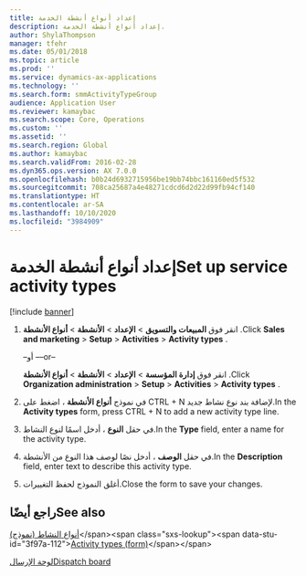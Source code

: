```yaml
---
title: إعداد أنواع أنشطة الخدمة
description: إعداد أنواع أنشطة الخدمة.
author: ShylaThompson
manager: tfehr
ms.date: 05/01/2018
ms.topic: article
ms.prod: ''
ms.service: dynamics-ax-applications
ms.technology: ''
ms.search.form: smmActivityTypeGroup
audience: Application User
ms.reviewer: kamaybac
ms.search.scope: Core, Operations
ms.custom: ''
ms.assetid: ''
ms.search.region: Global
ms.author: kamaybac
ms.search.validFrom: 2016-02-28
ms.dyn365.ops.version: AX 7.0.0
ms.openlocfilehash: b0b24d6932715956be19bb74bbc161160ed5f532
ms.sourcegitcommit: 708ca25687a4e48271cdcd6d2d22d99fb94cf140
ms.translationtype: HT
ms.contentlocale: ar-SA
ms.lasthandoff: 10/10/2020
ms.locfileid: "3984909"
---
```

# <a name="set-up-service-activity-types"></a><span data-ttu-id="3f97a-103">إعداد أنواع أنشطة الخدمة</span><span class="sxs-lookup"><span data-stu-id="3f97a-103">Set up service activity types</span></span> 

[!include [banner](../includes/banner.md)]


1.  <span data-ttu-id="3f97a-104">انقر فوق **المبيعات والتسويق** \> **الإعداد** \> **الأنشطة** \> **أنواع الأنشطة** .</span><span class="sxs-lookup"><span data-stu-id="3f97a-104">Click **Sales and marketing** \> **Setup** \> **Activities** \> **Activity types** .</span></span>
    
    <span data-ttu-id="3f97a-105">–أو –</span><span class="sxs-lookup"><span data-stu-id="3f97a-105">–or–</span></span>
    
    <span data-ttu-id="3f97a-106">انقر فوق **إدارة المؤسسة** \> **الإعداد** \> **الأنشطة** \> **أنواع الأنشطة** .</span><span class="sxs-lookup"><span data-stu-id="3f97a-106">Click **Organization administration** \> **Setup** \> **Activities** \> **Activity types** .</span></span>

2.  <span data-ttu-id="3f97a-107">في نموذج **أنواع الأنشطة** ، اضغط على CTRL + N لإضافة بند نوع نشاط جديد.</span><span class="sxs-lookup"><span data-stu-id="3f97a-107">In the **Activity types** form, press CTRL + N to add a new activity type line.</span></span>

3.  <span data-ttu-id="3f97a-108">في حقل **النوع** ، أدخل اسمًا لنوع النشاط.</span><span class="sxs-lookup"><span data-stu-id="3f97a-108">In the **Type** field, enter a name for the activity type.</span></span>

4.  <span data-ttu-id="3f97a-109">في حقل **الوصف** ، أدخل نصًا لوصف هذا النوع من الأنشطة.</span><span class="sxs-lookup"><span data-stu-id="3f97a-109">In the **Description** field, enter text to describe this activity type.</span></span>

5.  <span data-ttu-id="3f97a-110">أغلق النموذج لحفظ التغييرات.</span><span class="sxs-lookup"><span data-stu-id="3f97a-110">Close the form to save your changes.</span></span>

## <a name="see-also"></a><span data-ttu-id="3f97a-111">راجع أيضًا</span><span class="sxs-lookup"><span data-stu-id="3f97a-111">See also</span></span>

<span data-ttu-id="3f97a-112">[أنواع النشاط (نموذج)](https://technet.microsoft.com/library/aa583718\(v=ax.60\))</span><span class="sxs-lookup"><span data-stu-id="3f97a-112">[Activity types (form)](https://technet.microsoft.com/library/aa583718\(v=ax.60\))</span></span>

[<span data-ttu-id="3f97a-113">لوحة الإرسال</span><span class="sxs-lookup"><span data-stu-id="3f97a-113">Dispatch board</span></span>](dispatch-board.md)

  


